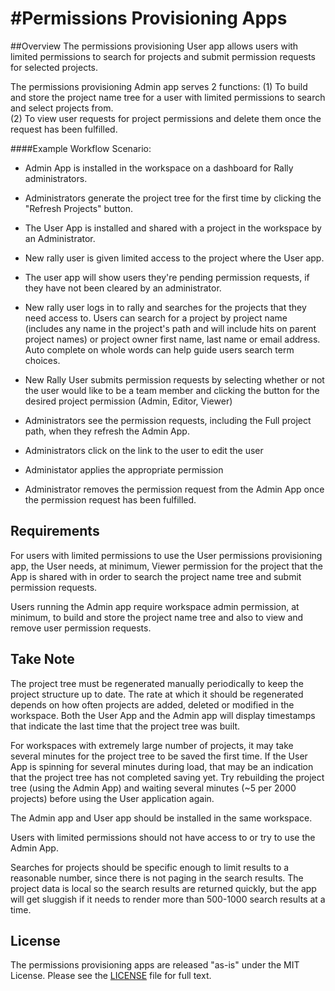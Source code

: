 #Permissions Provisioning Apps
===============================

##Overview
The permissions provisioning User app allows users with limited permissions to search for projects and submit permission requests for selected projects.  

The permissions provisioning Admin app serves 2 functions:
(1) To build and store the project name tree for a user with limited permissions to search and select projects from.  
(2) To view user requests for project permissions and delete them once the request has been fulfilled.  

####Example Workflow Scenario:
* Admin App is installed in the workspace on a dashboard for Rally administrators. 
* Administrators generate the project tree for the first time by clicking the "Refresh Projects" button.

* The User App is installed and shared with a project in the workspace by an Administrator.
* New rally user is given limited access to the project where the User app.  
* The user app will show users they're pending permission requests, if they have not been cleared by an administrator.
 

* New rally user logs in to rally and searches for the projects that they need access to.  Users can search for a project by project name (includes any name in the project's path and will include hits on parent project names) or project owner first name, last name or email address.  Auto complete on whole words can help guide users search term choices.


* New Rally User submits permission requests by selecting whether or not the user would like to be a team member and clicking the button for the desired project permission (Admin, Editor, Viewer)


* Administrators see the permission requests, including the Full project path, when they refresh the Admin App.  

* Administrators click on the link to the user to edit the user
* Administator applies the appropriate permission
* Administrator removes the permission request from the Admin App once the permission request has been fulfilled.  


## Requirements
For users with limited permissions to use the User permissions provisioning app, the User needs, at minimum, Viewer permission for the project that the App is shared with in order to search the project name tree and submit permission requests.  

Users running the Admin app require workspace admin permission, at minimum, to build and store the project name tree and also to view and remove user permission requests.  


## Take Note
The project tree must be regenerated manually periodically to keep the project structure up to date.  The rate at which it should be regenerated depends on how often projects are added, deleted or modified in the workspace.  Both the User App and the Admin app will display timestamps that indicate the last time that the project tree was built.  

For workspaces with extremely large number of projects, it may take several minutes for the project tree to be saved the first time.  If the User App is spinning for several minutes during load, that may be an indication that the project tree has not completed saving yet. Try rebuilding the project tree (using the Admin App) and waiting several minutes (~5 per 2000 projects) before using the User application again.

The Admin app and User app should be installed in the same workspace.

Users with limited permissions should not have access to or try to use the Admin App. 

Searches for projects should be specific enough to limit results to a reasonable number, since there is not paging in the search results.  The project data is local so the search results are returned quickly, but the app will get sluggish if it needs to render more than 500-1000 search results at a time.  

## License
The permissions provisioning apps are released "as-is" under the MIT License.  Please see the <a href="/master/LICENSE">LICENSE</a> file for full text.  
